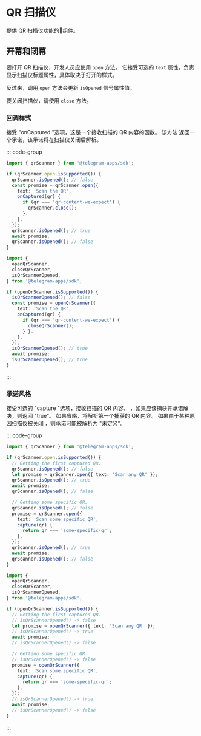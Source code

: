 # QR 扫描仪

提供 QR 扫描仪功能的💠[组件](../scopes.md)。

## 开幕和闭幕

要打开 QR 扫描仪，开发人员应使用 `open` 方法。 它接受可选的 `text`
属性，负责显示扫描仪标题属性，具体取决于打开的样式。

反过来，调用 `open` 方法会更新 `isOpened` 信号属性值。

要关闭扫描仪，请使用 `close` 方法。

### 回调样式

接受 "onCaptured "选项，这是一个接收扫描的 QR 内容的函数。 该方法
返回一个承诺，该承诺将在扫描仪关闭后解析。

::: code-group

```ts [Variable]
import { qrScanner } from '@telegram-apps/sdk';

if (qrScanner.open.isSupported()) {
  qrScanner.isOpened(); // false
  const promise = qrScanner.open({
    text: 'Scan the QR',
    onCaptured(qr) {
      if (qr === 'qr-content-we-expect') {
        qrScanner.close();
      }.
    },
  });
  qrScanner.isOpened(); // true
  await promise;
  qrScanner.isOpened(); // false
}
```

```ts [Functions]
import {
  openQrScanner,
  closeQrScanner,
  isQrScannerOpened,
} from '@telegram-apps/sdk';

if (openQrScanner.isSupported()) {
  isQrScannerOpened(); // false
  const promise = openQrScanner({
    text: 'Scan the QR',
    onCaptured(qr) {
      if (qr === 'qr-content-we-expect') {
        closeQrScanner();
      } }.
    },
  });
  isQrScannerOpened(); // true
  await promise;
  isQrScannerOpened(); // true
}
```

:::

### 承诺风格

接受可选的 "capture "选项，接收扫描的 QR 内容，
，如果应该捕获并承诺解决，则返回 "true"。 如果省略，将解析第一个捕获的
QR 内容。 如果由于某种原因扫描仪被关闭
，则承诺可能被解析为 "未定义"。

::: code-group

```ts [Variable]
import { qrScanner } from '@telegram-apps/sdk';

if (qrScanner.open.isSupported()) {
  // Getting the first captured QR.
  qrScanner.isOpened(); // false
  let promise = qrScanner.open({ text: 'Scan any QR' });
  qrScanner.isOpened(); // true
  await promise;
  qrScanner.isOpened(); // false

  // Getting some specific QR.
  qrScanner.isOpened(); // false
  promise = qrScanner.open({
    text: 'Scan some specific QR',
    capture(qr) {
      return qr === 'some-specific-qr';
    },
  });
  qrScanner.isOpened(); // true
  await promise;
  qrScanner.isOpened(); // false
}
```

```ts [Functions]
import {
  openQrScanner,
  closeQrScanner,
  isQrScannerOpened,
} from '@telegram-apps/sdk';

if (openQrScanner.isSupported()) {
  // Getting the first captured QR.
  // isQrScannerOpened() -> false
  let promise = openQrScanner({ text: 'Scan any QR' });
  // isQrScannerOpened() -> true
  await promise;
  // isQrScannerOpened() -> false

  // Getting some specific QR.
  // isQrScannerOpened() -> false
  promise = openQrScanner({
    text: 'Scan some specific QR',
    capture(qr) {
      return qr === 'some-specific-qr';
    },
  });
  // isQrScannerOpened() -> true
  await promise;
  // isQrScannerOpened() -> false
}
```

:::
